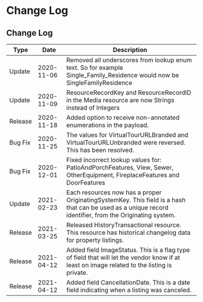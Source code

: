 # Change Log

## Change Log

| Type    | Date       | Description                                                                                                                                             |
| ------- | ---------- | ------------------------------------------------------------------------------------------------------------------------------------------------------- |
| Update  | 2020-11-06 | Removed all underscores from lookup enum text. So for example Single\_Family\_Residence would now be SingleFamilyResidence                              |
| Update  | 2020-11-09 | ResourceRecordKey and ResourceRecordID in the Media resource are now Strings instead of Integers                                                        |
| Release | 2020-11-18 | Added option to receive non-annotated enumerations in the payload.                                                                                      |
| Bug Fix | 2020-11-25 | The values for VirtualTourURLBranded and VirtualTourURLUnbranded were reversed. This has been resolved.                                                 |
| Bug Fix | 2020-12-01 | Fixed incorrect lookup values for: PatioAndPorchFeatures, View, Sewer, OtherEquipment, FireplaceFeatures and DoorFeatures                               |
| Update  | 2021-02-23 | Each resources now has a proper OriginatingSystemKey. This field is a hash that can be used as a unique record identifier, from the Originating system. |
| Release | 2021-03-25 | Released HistoryTransactional resource. This resource has historical changelog data for property listings.                                              |
| Release | 2021-04-12 | Added field ImageStatus. This is a flag type of field that will let the vendor know if at least on image related to the listing is private.             |
| Release | 2021-04-12 | Added field CancellationDate. This is a date field indicating when a listing was canceled.                                                              | 